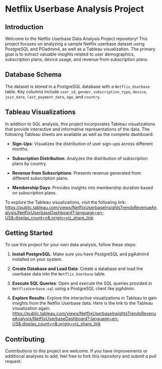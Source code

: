 # Netflix Userbase Analysis Project

## Introduction

Welcome to the Netflix Userbase Data Analysis Project repository! This project focuses on analyzing a sample Netflix userbase dataset using PostgreSQL and PGadmin4, as well as a Tableau visualization. The primary goal is to extract valuable insights related to user demographics, subscription plans, device usage, and revenue from subscription plans.

## Database Schema

The dataset is stored in a PostgreSQL database with a `Netflix_Userbase` table. Key columns include `user_id`, `gender`, `subscription_type`, `device`, `join_date`, `last_payment_date`, `age`, and `country`.

## Tableau Visualizations

In addition to SQL analysis, this project incorporates Tableau visualizations that provide interactive and informative representations of the data. The following Tableau sheets are available as well as the complete dashboard:

- **Sign-Ups**: Visualizes the distribution of user sign-ups across different months.

- **Subscription Distribution**: Analyzes the distribution of subscription plans by country.

- **Revenue from Subscriptions**: Presents revenue generated from different subscription plans.

- **Membership Days**: Provides insights into membership duration based on subscription plans.

To explore the Tableau visualizations, visit the following link: https://public.tableau.com/views/NetflixUserbaseInsightsTrendsRevenueAnalysis/NetflixUserbaseDashboard?:language=en-US&:display_count=n&:origin=viz_share_link

## Getting Started

To use this project for your own data analysis, follow these steps:

1. **Install PostgreSQL**: Make sure you have PostgreSQL and pgAdmin4 installed on your system.

2. **Create Database and Load Data**: Create a database and load the userbase data into the `Netflix_Userbase` table.

3. **Execute SQL Queries**: Open and execute the SQL queries provided in `NetflixUserbase.sql` using a PostgreSQL client like pgAdmin.

4. **Explore Results**: Explore the interactive visualizations in Tableau to gain insights from the Netflix Userbase data. Here is the link to the Tableau visualization again.
https://public.tableau.com/views/NetflixUserbaseInsightsTrendsRevenueAnalysis/NetflixUserbaseDashboard?:language=en-US&:display_count=n&:origin=viz_share_link

## Contributing

Contributions to this project are welcome. If you have improvements or additional analyses to add, feel free to fork this repository and submit a pull request.
